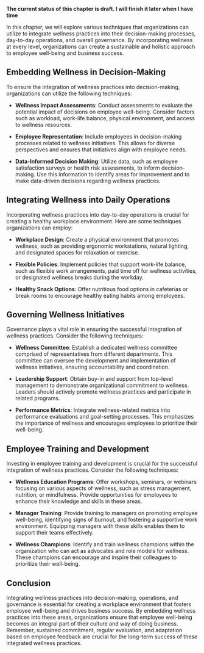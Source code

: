 **The current status of this chapter is draft. I will finish it later when I have time**

In this chapter, we will explore various techniques that organizations can utilize to integrate wellness practices into their decision-making processes, day-to-day operations, and overall governance. By incorporating wellness at every level, organizations can create a sustainable and holistic approach to employee well-being and business success.

Embedding Wellness in Decision-Making
-------------------------------------

To ensure the integration of wellness practices into decision-making, organizations can utilize the following techniques:

* **Wellness Impact Assessments**: Conduct assessments to evaluate the potential impact of decisions on employee well-being. Consider factors such as workload, work-life balance, physical environment, and access to wellness resources.

* **Employee Representation**: Include employees in decision-making processes related to wellness initiatives. This allows for diverse perspectives and ensures that initiatives align with employee needs.

* **Data-Informed Decision Making**: Utilize data, such as employee satisfaction surveys or health risk assessments, to inform decision-making. Use this information to identify areas for improvement and to make data-driven decisions regarding wellness practices.

Integrating Wellness into Daily Operations
------------------------------------------

Incorporating wellness practices into day-to-day operations is crucial for creating a healthy workplace environment. Here are some techniques organizations can employ:

* **Workplace Design**: Create a physical environment that promotes wellness, such as providing ergonomic workstations, natural lighting, and designated spaces for relaxation or exercise.

* **Flexible Policies**: Implement policies that support work-life balance, such as flexible work arrangements, paid time off for wellness activities, or designated wellness breaks during the workday.

* **Healthy Snack Options**: Offer nutritious food options in cafeterias or break rooms to encourage healthy eating habits among employees.

Governing Wellness Initiatives
------------------------------

Governance plays a vital role in ensuring the successful integration of wellness practices. Consider the following techniques:

* **Wellness Committee**: Establish a dedicated wellness committee comprised of representatives from different departments. This committee can oversee the development and implementation of wellness initiatives, ensuring accountability and coordination.

* **Leadership Support**: Obtain buy-in and support from top-level management to demonstrate organizational commitment to wellness. Leaders should actively promote wellness practices and participate in related programs.

* **Performance Metrics**: Integrate wellness-related metrics into performance evaluations and goal-setting processes. This emphasizes the importance of wellness and encourages employees to prioritize their well-being.

Employee Training and Development
---------------------------------

Investing in employee training and development is crucial for the successful integration of wellness practices. Consider the following techniques:

* **Wellness Education Programs**: Offer workshops, seminars, or webinars focusing on various aspects of wellness, such as stress management, nutrition, or mindfulness. Provide opportunities for employees to enhance their knowledge and skills in these areas.

* **Manager Training**: Provide training to managers on promoting employee well-being, identifying signs of burnout, and fostering a supportive work environment. Equipping managers with these skills enables them to support their teams effectively.

* **Wellness Champions**: Identify and train wellness champions within the organization who can act as advocates and role models for wellness. These champions can encourage and inspire their colleagues to prioritize their well-being.

Conclusion
----------

Integrating wellness practices into decision-making, operations, and governance is essential for creating a workplace environment that fosters employee well-being and drives business success. By embedding wellness practices into these areas, organizations ensure that employee well-being becomes an integral part of their culture and way of doing business. Remember, sustained commitment, regular evaluation, and adaptation based on employee feedback are crucial for the long-term success of these integrated wellness practices.
